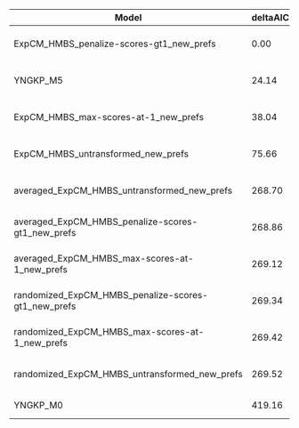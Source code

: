 | Model                                               | deltaAIC | LogLikelihood | nParams | ParamValues                                   |
|-----------------------------------------------------|----------|---------------|---------|-----------------------------------------------|
| ExpCM_HMBS_penalize-scores-gt1_new_prefs            | 0.00     | -11371.91     | 6       | beta=0.58, kappa=3.68, omega=0.12             |
| YNGKP_M5                                            | 24.14    | -11377.98     | 12      | alpha_omega=0.36, beta_omega=2.75, kappa=3.81 |
| ExpCM_HMBS_max-scores-at-1_new_prefs                | 38.04    | -11390.93     | 6       | beta=0.53, kappa=3.67, omega=0.12             |
| ExpCM_HMBS_untransformed_new_prefs                  | 75.66    | -11409.74     | 6       | beta=0.47, kappa=3.67, omega=0.11             |
| averaged_ExpCM_HMBS_untransformed_new_prefs         | 268.70   | -11506.26     | 6       | beta=0.26, kappa=3.64, omega=0.11             |
| averaged_ExpCM_HMBS_penalize-scores-gt1_new_prefs   | 268.86   | -11506.34     | 6       | beta=0.23, kappa=3.64, omega=0.11             |
| averaged_ExpCM_HMBS_max-scores-at-1_new_prefs       | 269.12   | -11506.47     | 6       | beta=0.22, kappa=3.64, omega=0.11             |
| randomized_ExpCM_HMBS_penalize-scores-gt1_new_prefs | 269.34   | -11506.58     | 6       | beta=0.03, kappa=3.65, omega=0.11             |
| randomized_ExpCM_HMBS_max-scores-at-1_new_prefs     | 269.42   | -11506.62     | 6       | beta=0.03, kappa=3.65, omega=0.11             |
| randomized_ExpCM_HMBS_untransformed_new_prefs       | 269.52   | -11506.67     | 6       | beta=0.03, kappa=3.65, omega=0.11             |
| YNGKP_M0                                            | 419.16   | -11576.49     | 11      | kappa=3.78, omega=0.11                        |